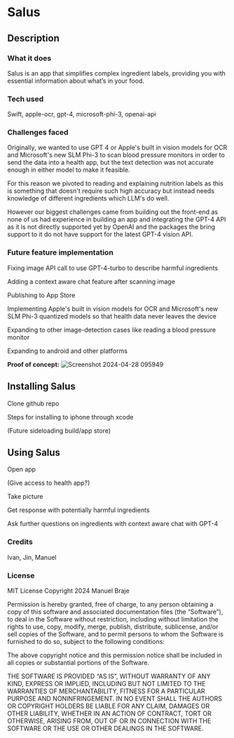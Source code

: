 # Salus

## Description

### What it does
Salus is an app that simplifies complex ingredient labels, providing you with essential information about what’s in your food.

### Tech used
Swift, apple-ocr, gpt-4, microsoft-phi-3, openai-api

### Challenges faced
Originally, we wanted to use GPT 4 or Apple's built in vision models for OCR and Microsoft's new SLM Phi-3 to scan blood pressure monitors in order to send the data into a health app, but the text detection was not accurate enough in either model to make it feasible.

For this reason we pivoted to reading and explaining nutrition labels as this is something that doesn't require such high accuracy but instead needs knowledge of different ingredients which LLM's do well.

However our biggest challenges came from building out the front-end as none of us had experience in building an app and integrating the GPT-4 API as it is not directly supported yet by OpenAI and the packages the bring support to it do not have support for the latest GPT-4 vision API.

### Future feature implementation

Fixing image API call to use GPT-4-turbo to describe harmful ingredients 

Adding a context aware chat feature after scanning image 

Publishing to App Store 

Implementing Apple's built in vision models for OCR and Microsoft's new SLM Phi-3 quantized models so that health data never leaves the device 

Expanding to other image-detection cases like reading a blood pressure monitor 

Expanding to android and other platforms

**Proof of concept:**
![Screenshot 2024-04-28 095949](https://github.com/vano04/Salus/assets/91144975/6da298c5-a8d7-4d9b-83a3-06f14d1359f9)

## Installing Salus
Clone github repo

Steps for installing to iphone through xcode

(Future sideloading build/app store)

## Using Salus
Open app

(Give access to health app?)

Take picture

Get response with potentially harmful ingredients 

Ask further questions on ingredients with context aware chat with GPT-4

### Credits
Ivan, Jin, Manuel

### License
MIT License
Copyright 2024 Manuel Braje

Permission is hereby granted, free of charge, to any person obtaining a copy of this software and associated documentation files (the “Software”), to deal in the Software without restriction, including without limitation the rights to use, copy, modify, merge, publish, distribute, sublicense, and/or sell copies of the Software, and to permit persons to whom the Software is furnished to do so, subject to the following conditions:

The above copyright notice and this permission notice shall be included in all copies or substantial portions of the Software.

THE SOFTWARE IS PROVIDED “AS IS”, WITHOUT WARRANTY OF ANY KIND, EXPRESS OR IMPLIED, INCLUDING BUT NOT LIMITED TO THE WARRANTIES OF MERCHANTABILITY, FITNESS FOR A PARTICULAR PURPOSE AND NONINFRINGEMENT. IN NO EVENT SHALL THE AUTHORS OR COPYRIGHT HOLDERS BE LIABLE FOR ANY CLAIM, DAMAGES OR OTHER LIABILITY, WHETHER IN AN ACTION OF CONTRACT, TORT OR OTHERWISE, ARISING FROM, OUT OF OR IN CONNECTION WITH THE SOFTWARE OR THE USE OR OTHER DEALINGS IN THE SOFTWARE.
